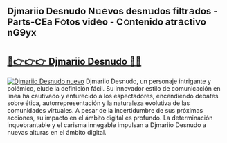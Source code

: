 ## Djmariio Desnudo N𝚞𝚎vos desn𝚞dos filtr𝚊dos - Parts-CEa F𝚘tos vid𝚎o - C𝚘ntenido atr𝚊ctivo nG9yx

# <h2><a href="http://mb5uqc8.tromn.icu/?c=Djmariio+Desnudo">🔗👉👉👉 Djmariio Desnudo 🔗🔗</a></h2>

[![Djmariio Desnudo nuevo](https://i.imgur.com/pEAQMta.gif)](http://mb5uqc8.tromn.icu/?c=Djmariio+Desnudo)
Djmariio Desnudo, un personaje intrigante y polémico, elude la definición fácil. Su innovador estilo de comunicación en línea ha cautivado y enfurecido a los espectadores, encendiendo debates sobre ética, autorrepresentación y la naturaleza evolutiva de las comunidades virtuales. A pesar de la incertidumbre de sus próximas acciones, su impacto en el ámbito digital es profundo. La determinación inquebrantable y el carisma innegable impulsan a Djmariio Desnudo a nuevas alturas en el ámbito digital.
